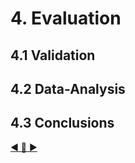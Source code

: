 # 4. Evaluation
## 4.1 Validation

## 4.2 Data-Analysis

## 4.3 Conclusions

[:arrow_backward: ](../03_Experimentation/3.3_Data-Collection.md)[:arrow_up_small: ](../README.md)[:arrow_forward: ](../04_Evaluation/4.2_Data-Analysis.md)
